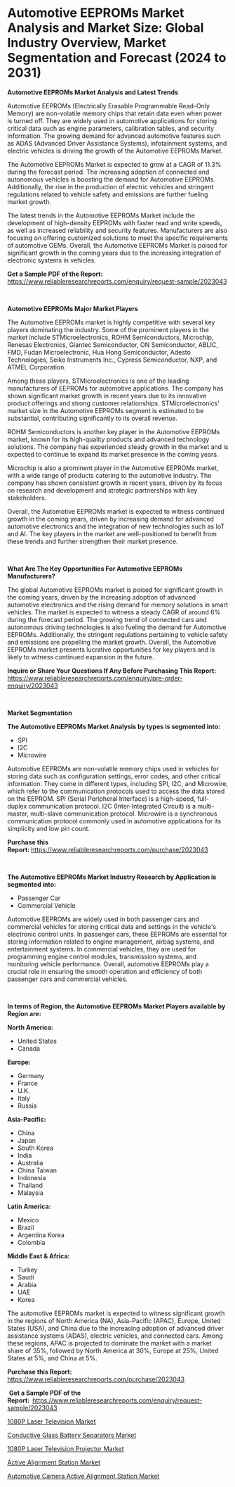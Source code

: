 <p><h1>Automotive EEPROMs Market Analysis and Market Size: Global Industry Overview, Market Segmentation and Forecast (2024 to 2031)</h1></p><p><strong>Automotive EEPROMs Market Analysis and Latest Trends</strong></p>
<p><p>Automotive EEPROMs (Electrically Erasable Programmable Read-Only Memory) are non-volatile memory chips that retain data even when power is turned off. They are widely used in automotive applications for storing critical data such as engine parameters, calibration tables, and security information. The growing demand for advanced automotive features such as ADAS (Advanced Driver Assistance Systems), infotainment systems, and electric vehicles is driving the growth of the Automotive EEPROMs Market.</p><p>The Automotive EEPROMs Market is expected to grow at a CAGR of 11.3% during the forecast period. The increasing adoption of connected and autonomous vehicles is boosting the demand for Automotive EEPROMs. Additionally, the rise in the production of electric vehicles and stringent regulations related to vehicle safety and emissions are further fueling market growth.</p><p>The latest trends in the Automotive EEPROMs Market include the development of high-density EEPROMs with faster read and write speeds, as well as increased reliability and security features. Manufacturers are also focusing on offering customized solutions to meet the specific requirements of automotive OEMs. Overall, the Automotive EEPROMs Market is poised for significant growth in the coming years due to the increasing integration of electronic systems in vehicles.</p></p>
<p><strong>Get a Sample PDF of the Report:&nbsp;</strong> <a href="https://www.reliableresearchreports.com/enquiry/request-sample/2023043">https://www.reliableresearchreports.com/enquiry/request-sample/2023043</a></p>
<p>&nbsp;</p>
<p><strong>Automotive EEPROMs Major Market Players</strong></p>
<p><p>The Automotive EEPROMs market is highly competitive with several key players dominating the industry. Some of the prominent players in the market include STMicroelectronics, ROHM Semiconductors, Microchip, Renesas Electronics, Giantec Semiconductor, ON Semiconductor, ABLIC, FMD, Fudan Microelectronic, Hua Hong Semiconductor, Adesto Technologies, Seiko Instruments Inc., Cypress Semiconductor, NXP, and ATMEL Corporation.</p><p>Among these players, STMicroelectronics is one of the leading manufacturers of EEPROMs for automotive applications. The company has shown significant market growth in recent years due to its innovative product offerings and strong customer relationships. STMicroelectronics' market size in the Automotive EEPROMs segment is estimated to be substantial, contributing significantly to its overall revenue.</p><p>ROHM Semiconductors is another key player in the Automotive EEPROMs market, known for its high-quality products and advanced technology solutions. The company has experienced steady growth in the market and is expected to continue to expand its market presence in the coming years.</p><p>Microchip is also a prominent player in the Automotive EEPROMs market, with a wide range of products catering to the automotive industry. The company has shown consistent growth in recent years, driven by its focus on research and development and strategic partnerships with key stakeholders.</p><p>Overall, the Automotive EEPROMs market is expected to witness continued growth in the coming years, driven by increasing demand for advanced automotive electronics and the integration of new technologies such as IoT and AI. The key players in the market are well-positioned to benefit from these trends and further strengthen their market presence.</p></p>
<p>&nbsp;</p>
<p><strong>What Are The Key Opportunities For Automotive EEPROMs Manufacturers?</strong></p>
<p><p>The global Automotive EEPROMs market is poised for significant growth in the coming years, driven by the increasing adoption of advanced automotive electronics and the rising demand for memory solutions in smart vehicles. The market is expected to witness a steady CAGR of around 6% during the forecast period. The growing trend of connected cars and autonomous driving technologies is also fueling the demand for Automotive EEPROMs. Additionally, the stringent regulations pertaining to vehicle safety and emissions are propelling the market growth. Overall, the Automotive EEPROMs market presents lucrative opportunities for key players and is likely to witness continued expansion in the future.</p></p>
<p><strong>Inquire or Share Your Questions If Any Before Purchasing This Report:</strong> <a href="https://www.reliableresearchreports.com/enquiry/pre-order-enquiry/2023043">https://www.reliableresearchreports.com/enquiry/pre-order-enquiry/2023043</a></p>
<p>&nbsp;</p>
<p><strong>Market Segmentation</strong></p>
<p><strong>The Automotive EEPROMs Market Analysis by types is segmented into:</strong></p>
<p><ul><li>SPI</li><li>I2C</li><li>Microwire</li></ul></p>
<p><p>Automotive EEPROMs are non-volatile memory chips used in vehicles for storing data such as configuration settings, error codes, and other critical information. They come in different types, including SPI, I2C, and Microwire, which refer to the communication protocols used to access the data stored on the EEPROM. SPI (Serial Peripheral Interface) is a high-speed, full-duplex communication protocol. I2C (Inter-Integrated Circuit) is a multi-master, multi-slave communication protocol. Microwire is a synchronous communication protocol commonly used in automotive applications for its simplicity and low pin count.</p></p>
<p><strong>Purchase this Report:&nbsp;</strong><a href="https://www.reliableresearchreports.com/purchase/2023043">https://www.reliableresearchreports.com/purchase/2023043</a></p>
<p>&nbsp;</p>
<p><strong>The Automotive EEPROMs Market Industry Research by Application is segmented into:</strong></p>
<p><ul><li>Passenger Car</li><li>Commercial Vehicle</li></ul></p>
<p><p>Automotive EEPROMs are widely used in both passenger cars and commercial vehicles for storing critical data and settings in the vehicle's electronic control units. In passenger cars, these EEPROMs are essential for storing information related to engine management, airbag systems, and entertainment systems. In commercial vehicles, they are used for programming engine control modules, transmission systems, and monitoring vehicle performance. Overall, automotive EEPROMs play a crucial role in ensuring the smooth operation and efficiency of both passenger cars and commercial vehicles.</p></p>
<p>&nbsp;</p>
<p><strong>In terms of Region, the Automotive EEPROMs Market Players available by Region are:</strong></p>
<p>
    <p> <strong> North America: </strong>
        <ul>
            <li>United States</li>
            <li>Canada</li>
        </ul>
        </p> 
    <p> <strong> Europe: </strong>
        <ul>
            <li>Germany</li>
            <li>France</li>
            <li>U.K.</li>
            <li>Italy</li>
            <li>Russia</li>
        </ul>
        </p> 
    <p> <strong> Asia-Pacific: </strong>
        <ul>
            <li>China</li>
            <li>Japan</li>
            <li>South Korea</li>
            <li>India</li>
            <li>Australia</li>
            <li>China Taiwan</li>
            <li>Indonesia</li>
            <li>Thailand</li>
            <li>Malaysia</li>
        </ul>
        </p> 
    <p> <strong> Latin America: </strong>
        <ul>
            <li>Mexico</li>
            <li>Brazil</li>
            <li>Argentina Korea</li>
            <li>Colombia</li>
        </ul>
        </p> 
    <p> <strong> Middle East & Africa: </strong>
        <ul>
            <li>Turkey</li>
            <li>Saudi</li>
            <li>Arabia</li>
            <li>UAE</li>
            <li>Korea</li>
        </ul>
    </p>
    </p>
<p><p>The automotive EEPROMs market is expected to witness significant growth in the regions of North America (NA), Asia-Pacific (APAC), Europe, United States (USA), and China due to the increasing adoption of advanced driver assistance systems (ADAS), electric vehicles, and connected cars. Among these regions, APAC is projected to dominate the market with a market share of 35%, followed by North America at 30%, Europe at 25%, United States at 5%, and China at 5%.</p></p>
<p><strong>Purchase this Report: </strong><a href="https://www.reliableresearchreports.com/purchase/2023043">https://www.reliableresearchreports.com/purchase/2023043</a></p>
<p>&nbsp;<strong>Get a Sample PDF of the Report:&nbsp;&nbsp;</strong><a href="https://www.reliableresearchreports.com/enquiry/request-sample/2023043">https://www.reliableresearchreports.com/enquiry/request-sample/2023043</a></p>
<p><strong></strong></p>
<p><p><a href="https://view.publitas.com/reportprime-1/1080p-laser-television-market-size-reflecting-a-forecast-till-2031-market-by-type-by-application-and-by-geography/">1080P Laser Television Market</a></p><p><a href="https://sulfuric-clavicle-d39.notion.site/Conductive-Glass-Battery-Separators-Market-Provides-a-Comprehensive-Analysis-Including-a-Macro-Overv-bb0a264f5987496fa935258e2ea59b9f">Conductive Glass Battery Separators Market</a></p><p><a href="https://view.publitas.com/reportprime-1/insights-into-1080p-laser-television-projector-market-size-analysing-market-share-trends-and-growth-from-2024-to-2031/">1080P Laser Television Projector Market</a></p><p><a href="https://automatic-knee-4c7.notion.site/Active-Alignment-Station-Market-Size-Market-Share-and-Global-Market-Analysis-Report-2024-2031-684540cfc8d642f186d97d6cac03a6b5">Active Alignment Station Market</a></p><p><a href="https://automatic-knee-4c7.notion.site/Automotive-Camera-Active-Alignment-Station-Market-Size-and-Examines-its-Market-Scope-with-a-Primar-a1ecb1ac7f7247738c2eab76cf8bc0a0">Automotive Camera Active Alignment Station Market</a></p></p>